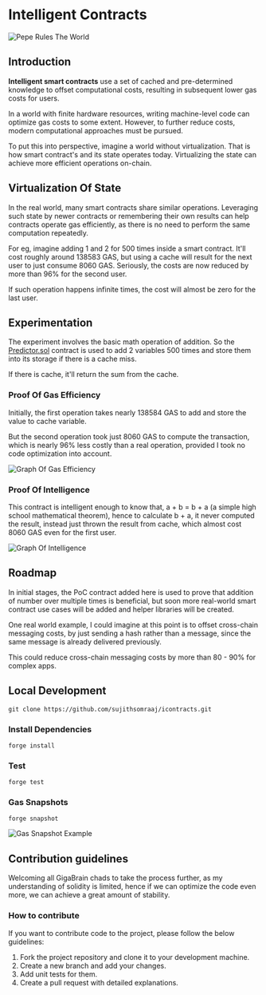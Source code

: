 
# Intelligent Contracts

![Pepe Rules The World](https://imgur.com/I3hGl2w)

## Introduction

**Intelligent smart contracts** use a set of cached and pre-determined knowledge to offset computational costs, resulting in subsequent lower gas costs for users.

In a world with finite hardware resources, writing machine-level code can optimize gas costs to some extent. However, to further reduce costs, modern computational approaches must be pursued.

To put this into perspective, imagine a world without virtualization. That is how smart contract's and its state operates today. Virtualizing the state can achieve more efficient operations on-chain.

## Virtualization Of State

In the real world, many smart contracts share similar operations. Leveraging such state by newer contracts or remembering their own results can help contracts operate gas efficiently, as there is no need to perform the same computation repeatedly.

For eg, imagine adding 1 and 2 for 500 times inside a smart contract. It'll cost roughly around 138583 GAS, but using a cache will result for the next user to just consume 8060 GAS. Seriously, the costs are now reduced by more than 96% for the second user.

If such operation happens infinite times, the cost will almost be zero for the last user.

## Experimentation

The experiment involves the basic math operation of addition. So the [Predictor.sol](/src/Predictor.sol) contract is used to add 2 variables 500 times and store them into its storage if there is a cache miss.

If there is cache, it'll return the sum from the cache.

### Proof Of Gas Efficiency

Initially, the first operation takes nearly 138584 GAS to add and store the value to cache variable.

But the second operation took just 8060 GAS to compute the transaction, which is nearly 96% less costly than a real operation, provided I took no code optimization into account.

![Graph Of Gas Efficiency](https://imgur.com/zAo9A2q)

### Proof Of Intelligence

This contract is intelligent enough to know that, a + b = b + a (a simple high school mathematical theorem), hence to calculate b + a, it never computed the result, instead just thrown the result from cache, which almost cost 8060 GAS even for the first user.

![Graph Of Intelligence](https://imgur.com/iG6qoW4)

## Roadmap

In initial stages, the PoC contract added here is used to prove that addition of number over multiple times is beneficial, but soon more real-world smart contract use cases will be added and helper libraries will be created.

One real world example, I could imagine at this point is to offset cross-chain messaging costs, by just sending a hash rather than a message, since the same message is already delivered previously.

This could reduce cross-chain messaging costs by more than 80 - 90% for complex apps.

## Local Development

```
git clone https://github.com/sujithsomraaj/icontracts.git
```

### Install Dependencies

```
forge install
```

### Test

```
forge test
```

### Gas Snapshots

```
forge snapshot
```

![Gas Snapshot Example](https://imgur.com/0jGC9Jo)

## Contribution guidelines

Welcoming all GigaBrain chads to take the process further, as my understanding of solidity is limited, hence if we can optimize the code even more, we can achieve a great amount of stability.

### How to contribute

If you want to contribute code to the project, please follow the below guidelines:

1. Fork the project repository and clone it to your development machine.
1. Create a new branch and add your changes.
1. Add unit tests for them.
1. Create a pull request with detailed explanations.
